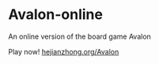# Avalon-online
An online version of the board game Avalon 

Play now! [hejianzhong.org/Avalon](hejianzhong.org)
